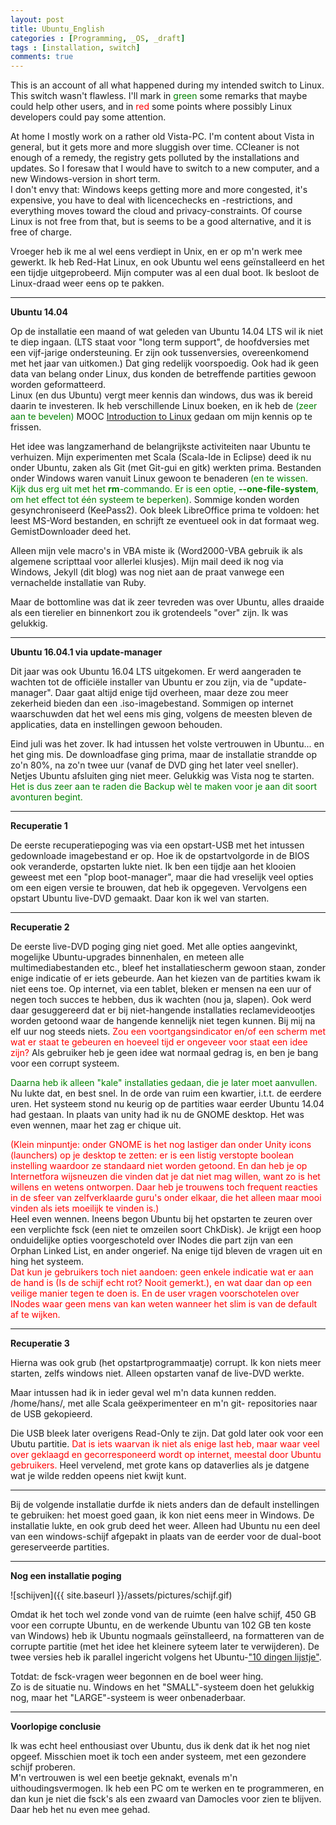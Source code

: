 ```yaml
---
layout: post
title: Ubuntu_English
categories : [Programming, _OS, _draft]
tags : [installation, switch]
comments: true
---
```


This is an account of all what happened during my intended switch to Linux. This switch wasn't flawless. I'll mark in <font color="green">green</font> some remarks that maybe could help other users, and in <font color="red">red</font> some points where possibly Linux developers could pay some attention.

At home I mostly work on a rather old Vista-PC. I'm content about Vista in general, but it gets more and more sluggish over time. CCleaner is not enough of a remedy, the registry gets polluted by the installations and updates. So I foresaw that I would have to switch to a new computer, and a new Windows-version in short term.<br>
I don't envy that: Windows keeps getting more and more congested, it's expensive, you have to deal with licencechecks en -restrictions, and everything moves toward the cloud and privacy-constraints. Of course Linux is not free from that, but is seems to be a good alternative, and it is free of charge.

Vroeger heb ik me al wel eens verdiept in Unix, en er op m'n werk mee gewerkt. Ik heb Red-Hat Linux, en ook Ubuntu wel eens ge&iuml;nstalleerd en het een tijdje uitgeprobeerd. Mijn computer was al een dual boot. Ik besloot de Linux-draad weer eens op te pakken.

<hr>

**Ubuntu 14.04**

Op de installatie een maand of wat geleden van Ubuntu&nbsp;14.04&nbsp;LTS wil ik niet te diep ingaan. (LTS staat voor "long term support", de hoofdversies met een vijf-jarige ondersteuning. Er zijn ook tussenversies, overeenkomend met het jaar van uitkomen.) Dat ging redelijk voorspoedig. Ook had ik geen data van belang onder Linux, dus konden de betreffende partities gewoon worden geformatteerd.<br>
Linux (en dus Ubuntu) vergt meer kennis dan windows, dus was ik bereid daarin te investeren. Ik heb verschillende Linux boeken, en ik heb de <font color="green">(zeer aan te bevelen)</font> MOOC
<a href ="https://www.edx.org/course/introduction-linux-linuxfoundationx-lfs101x-0" target="_blank">Introduction to Linux</a> gedaan om mijn kennis op te frissen.

Het idee was langzamerhand de belangrijkste activiteiten naar Ubuntu te verhuizen. Mijn experimenten met Scala (Scala-Ide in Eclipse) deed ik nu onder Ubuntu, zaken als Git (met Git-gui en gitk) werkten prima. Bestanden onder Windows waren vanuit Linux gewoon te benaderen <font color="green">(en te wissen. Kijk dus erg uit met het <b>rm</b>-commando. Er is een optie, <b>--one-file-system</b>, om het effect tot &eacute;&eacute;n systeem te beperken)</font>. Sommige konden worden gesynchroniseerd (KeePass2). Ook bleek LibreOffice prima te voldoen: het leest MS-Word bestanden, en schrijft ze eventueel ook in dat formaat weg. GemistDownloader deed het. 

Alleen mijn vele macro's in VBA miste ik (Word2000-VBA gebruik ik als algemene scripttaal voor allerlei klusjes).
Mijn mail deed ik nog via Windows, Jekyll (dit blog) was nog niet aan de praat vanwege een vernachelde installatie van Ruby.

Maar de bottomline was dat ik zeer tevreden was over Ubuntu, alles draaide als een tierelier en binnenkort zou ik grotendeels "over" zijn. Ik was gelukkig.

<hr>

**Ubuntu 16.04.1 via update-manager**

Dit jaar was ook Ubuntu&nbsp;16.04&nbsp;LTS uitgekomen. Er werd aangeraden te wachten tot de offici&euml;le installer van Ubuntu er zou zijn, via de "update-manager". Daar gaat altijd enige tijd overheen, maar deze zou meer zekerheid bieden dan een .iso-imagebestand. Sommigen op internet waarschuwden dat het wel eens mis ging, volgens de meesten bleven de applicaties, data en instellingen gewoon behouden. 

Eind juli was het zover. Ik had intussen het volste vertrouwen in Ubuntu... en het ging mis. De downloadfase ging prima, maar de installatie strandde op zo'n 80%, na zo'n twee uur (vanaf de DVD ging het later veel sneller). Netjes Ubuntu afsluiten ging niet meer. Gelukkig was Vista nog te starten. <font color="green">Het is dus zeer aan te raden die Backup w&egrave;l te maken voor je aan dit soort avonturen begint.</font>

<hr>

**Recuperatie 1**

De eerste recuperatiepoging was via een opstart-USB met het intussen gedownloade imagebestand er op. Hoe ik de opstartvolgorde in de BIOS ook veranderde, opstarten lukte niet. Ik ben een tijdje aan het klooien geweest met een "plop boot-manager", maar die had vreselijk veel opties om een eigen versie te brouwen, dat heb ik opgegeven. Vervolgens een opstart Ubuntu live-DVD gemaakt. Daar kon ik wel van starten.

<hr>

**Recuperatie 2**

De eerste live-DVD poging ging niet goed. Met alle opties aangevinkt, mogelijke Ubuntu-upgrades binnenhalen, en meteen alle multimediabestanden etc., bleef het installatiescherm gewoon staan, zonder enige indicatie of er iets gebeurde. Aan het kiezen van de partities kwam ik niet eens toe. Op internet, via een tablet, bleken er mensen na een uur of negen toch succes te hebben, dus ik wachten (nou ja, slapen). Ook werd daar gesuggereerd dat er bij niet-hangende installaties reclamevideootjes worden getoond waar de hangende kennelijk niet tegen kunnen. Bij mij na elf uur nog steeds niets. <font color="red">Zou een voortgangsindicator en/of een scherm met wat er staat te gebeuren en hoeveel tijd er ongeveer voor staat een idee zijn?</font> Als gebruiker heb je geen idee wat normaal gedrag is, en ben je bang voor een corrupt systeem. 

<font color="green">Daarna heb ik alleen "kale" installaties gedaan, die je later moet aanvullen.</font> Nu lukte dat, en best snel. In de orde van ruim een kwartier, i.t.t. de eerdere uren.
Het systeem stond nu keurig op de partities waar eerder Ubuntu 14.04 had gestaan. In plaats van unity had ik nu de GNOME desktop. Het was even wennen, maar het zag er chique uit.

<font color="red">(Klein minpuntje: onder GNOME is het nog lastiger dan onder Unity icons (launchers) op je desktop te zetten: er is een listig verstopte boolean instelling waardoor ze standaard niet worden getoond. En dan heb je op Internetfora wijsneuzen die vinden dat je dat niet mag willen, want zo is het willens en wetens ontworpen. Daar heb je trouwens toch frequent reacties in de sfeer van zelfverklaarde guru's onder elkaar, die het alleen maar mooi vinden als iets moeilijk te vinden is.)</font><br>
Heel even wennen. Ineens begon Ubuntu bij het opstarten te zeuren over een verplichte fsck (een niet te omzeilen soort ChkDisk). Je krijgt een hoop onduidelijke opties voorgeschoteld over INodes die part zijn van een Orphan Linked List, en ander ongerief. Na enige tijd bleven de vragen uit en hing het systeem.<br>
<font color="red">Dat kun je gebruikers toch niet aandoen: geen enkele indicatie wat er aan de hand is (Is de schijf echt rot? Nooit gemerkt.), en wat daar dan op een veilige manier tegen te doen is. En  de user vragen voorschotelen over INodes waar geen mens van kan weten wanneer het slim is van de default af te wijken. </font>

<hr>

**Recuperatie 3**

Hierna was ook grub (het opstartprogrammaatje) corrupt. Ik kon niets meer starten, zelfs windows niet. Alleen opstarten vanaf de live-DVD werkte. 

Maar intussen had ik in ieder geval wel m'n data kunnen redden. /home/hans/, met alle Scala ge&euml;xperimenteer en m'n git- repositories naar de USB gekopieerd.

Die USB bleek later overigens Read-Only te zijn. Dat gold later ook voor een Ubutu partitie. <font color="red">Dat is iets waarvan ik niet als enige last heb, maar waar veel over geklaagd en gecorresponeerd wordt op internet, meestal door Ubuntu gebruikers.</font> Heel vervelend, met grote kans op dataverlies als je datgene wat je wilde redden opeens niet kwijt kunt.  

<hr>

Bij de volgende installatie durfde ik niets anders dan de default instellingen te gebruiken: het moest goed gaan, ik kon niet eens meer in Windows. De installatie lukte, en ook grub deed het weer. Alleen had Ubuntu nu een deel van een windows-schijf afgepakt in plaats van de eerder voor de dual-boot gereserveerde partities. 

<hr>

**Nog een installatie poging**

![schijven]({{ site.baseurl }}/assets/pictures/schijf.gif)

Omdat ik het toch wel zonde vond van de ruimte (een halve schijf, 450 GB voor een corrupte Ubuntu, en de werkende Ubuntu van 102 GB ten koste van Windows) heb ik Ubuntu nogmaals ge&iuml;nstalleerd, na formatteren van de corrupte partitie (met het idee het kleinere syteem later te verwijderen). De twee versies heb ik parallel ingericht volgens het Ubuntu-<a href="https://sites.google.com/site/computertip/directdoen" target="_blank">"10 dingen lijstje"</a>. 

Totdat: de fsck-vragen weer begonnen en de boel weer hing.<br> 
Zo is de situatie nu. Windows en het "SMALL"-systeem doen het gelukkig nog, maar het "LARGE"-systeem is weer onbenaderbaar.

<hr>

**Voorlopige conclusie**

Ik was echt heel enthousiast over Ubuntu, dus ik denk dat ik het nog niet opgeef. Misschien moet ik toch een ander systeem, met een gezondere schijf proberen.<br>
M'n vertrouwen is wel een beetje geknakt, evenals m'n uithoudingsvermogen. Ik heb een PC om te werken en te programmeren, en dan kun je niet die fsck's als een zwaard van Damocles voor zien te blijven. Daar heb het nu even mee gehad. 

